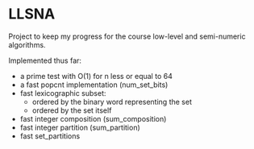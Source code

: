# LLSNA

Project to keep my progress for the course low-level and semi-numeric algorithms.

Implemented thus far:
  - a prime test with O(1) for n less or equal to 64
  - a fast popcnt implementation (num_set_bits)
  - fast lexicographic subset:
    - ordered by the binary word representing the set
    - ordered by the set itself
  - fast integer composition (sum_composition)
  - fast integer partition (sum_partition)
  - fast set_partitions
